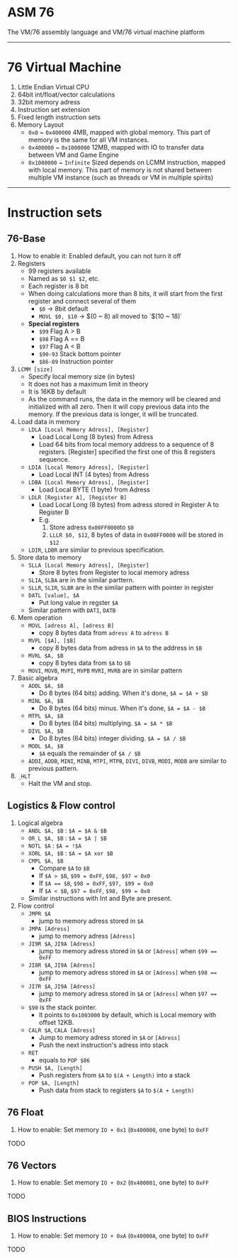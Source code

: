 # ASM 76
The VM/76 assembly language and VM/76 virtual machine platform

---

# 76 Virtual Machine
1. Little Endian Virtual CPU
2. 64bit int/float/vector calculations
3. 32bit memory adress
4. Instruction set extension
5. Fixed length instruction sets
6. Memory Layout
	-	`0x0` ~ `0x400000` 4MB, mapped with global memory. This part of memory is the same for all VM instances.
	- `0x400000` ~ `0x1000000` 12MB, mapped with IO to transfer data between VM and Game Engine
	- `0x1000000` ~ `Infinite` Sized depends on LCMM instruction, mapped with local memory. This part of memory is not shared between multiple VM instance (such as threads or VM in multiple spirits)

---

# Instruction sets
## 76-Base
1. How to enable it: Enabled default, you can not turn it off
2. Registers
	- 99 registers available
	- Named as `$0 $1 $2`, etc.
	- Each register is 8 bit
	- When doing calculations more than 8 bits, it will start from the first register and connect several of them
		- `$0` -> 8bit default
		- `MOVL $0, $10` -> $(0 ~ 8) all moved to `$(10 ~ 18)`
	- **Special registers**
		-	`$99` Flag A > B
		-	`$98` Flag A == B
		- `$97` Flag A < B
		-	`$90-93` Stack bottom pointer
		-	`$86-89` Instruction pointer
3. `LCMM [size]`
	-	Specify local memory size (in bytes)
	-	It does not has a maximum limit in theory
	-	It is 16KB by default
	-	As the command runs, the data in the memory will be cleared and initialized with all zero. Then it will copy previous data into the memory. If the previous data is longer, it will be truncated.
4. Load data in memory
	-	`LDLA [Local Memory Adress], [Register]`
		- Load Local Long (8 bytes) from Adress
		- Load 64 bits from local memory address to a sequence of 8 registers. [Register] specified the first one of this 8 registers sequence.
	- `LDIA [Local Memory Adress], [Register]`
		- Load Local INT (4 bytes) from Adress
	- `LDBA [Local Memory Adress], [Register]`
		- Load Local BYTE (1 byte) from Adress
	- `LDLR [Register A], [Register B]`
		- Load Local Long (8 bytes) from adress stored in Register A to Register B
		- E.g.
			1. Store adress `0x00FF0000`to `$0`
			2. `LLLR $0, $12`, 8 bytes of data in `0x00FF0000` will be stored in `$12`
	- `LDIR`, `LDBR` are similar to previous specification.
5. Store data to memory
	- `SLLA [Local Memory Adress], [Register]`
		- Store 8 bytes from Register to local memory adress
	- `SLIA`, `SLBA` are in the similar parttern.
	-	`SLLR`, `SLIR`, `SLBR` are in the similar pattern with pointer in register
	- `DATL [value], $A`
		- Put long value in regster `$A`
	- Similar pattern with `DATI`, `DATB`
7. Mem operation
	-	`MOVL [adress A], [adress B]`
		- copy 8 bytes data from `adress A` to `adress B`
	-	`MVPL [$A], [$B]`
		- copy 8 bytes data from adress in `$A` to the address in `$B`
	-	`MVRL $A, $B`
		- copy 8 bytes data from `$A` to `$B`
	- `MOVI`, `MOVB`, `MVPI`, `MVPB` `MVRI`, `MVRB` are in similar pattern
8. Basic algebra
	-	`ADDL $A, $B`
		-	Do 8 bytes (64 bits) adding. When it's done, `$A = $A + $B`
	-	`MINL $A, $B`
		-	Do 8 bytes (64 bits) minus. When it's done, `$A = $A - $B`
	-	`MTPL $A, $B`
		- Do 8 bytes (64 bits) multiplying. `$A = $A * $B`
	-	`DIVL $A, $B`
		- Do 8 bytes (64 bits) integer dividing. `$A = $A / $B`
	- `MODL $A, $B`
		- `$A` equals the remainder of `$A / $B`
	-	`ADDI`, `ADDB`, `MINI`, `MINB`, `MTPI`, `MTPB`, `DIVI`, `DIVB`, `MODI`, `MODB` are similar to previous pattern.
7. `_HLT`
	-	Halt the VM and stop.

## Logistics & Flow control
1. Logical algebra
	-	`ANDL $A, $B` : `$A = $A & $B`
	-	`OR_L $A, $B` : `$A = $A | $B`
	-	`NOTL $A`     : `$A = !$A`
	-	`XORL $A, $B` : `$A = $A xor $B`
	- `CMPL $A, $B`
		-	Compare `$A` to `$B`
		-	If `$A > $B`, `$99 = 0xFF`, `$98, $97 = 0x0`
		-	If `$A == $B`, `$98 = 0xFF`, `$97, $99 = 0x0`
		-	If `$A < $B`, `$97 = 0xFF`, `$98, $99 = 0x0`
	- Similar instructions with Int and Byte are present.
2. Flow control
	-	`JMPR $A`
		- jump to memory adress stored in `$A`
	-	`JMPA [Adress]`
		- jump to memory adress `[Adress]`
	-	`JI9R $A`, `JI9A [Adress]`
		- jump to memory adress stored in `$A` or `[Adress]` when `$99 == 0xFF`
	-	`JI8R $A`, `JI9A [Adress]`
		- jump to memory adress stored in `$A` or `[Adress]` when `$98 == 0xFF`
	-	`JI7R $A`, `JI9A [Adress]`
		- jump to memory adress stored in `$A` or `[Adress]` when `$97 == 0xFF`
	-	`$90` is the stack pointer.
		- It points to `0x1003000` by default, which is Local memory with offset 12KB.
	-	`CALR $A`, `CALA [Adress]`
		- Jump to memory adress stored in `$A` or `[Adress]`
		- Push the next instruction's adress into stack
	-	`RET`
		- equals to `POP $86`
	-	`PUSH $A, [Length]`
		- Push registers from `$A` to `$(A + Length)` into a stack
	-	`POP $A, [Length]`
		- Push data from stack to registers `$A` to `$(A + Length)`

## 76 Float
1. How to enable: Set memory `IO + 0x1` (`0x400000`, one byte) to `0xFF`

TODO

## 76 Vectors
1. How to enable: Set memory `IO + 0x2` (`0x400001`, one byte) to `0xFF`

TODO

## BIOS Instructions
1. How to enable: Set memory `IO + 0xA` (`0x40000A`, one byte) to `0xFF`

TODO

